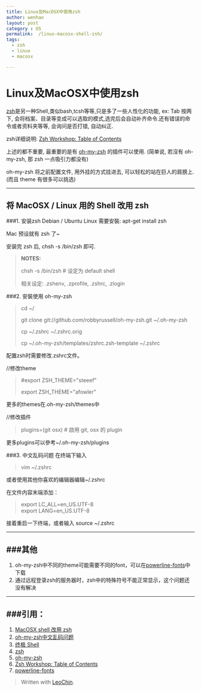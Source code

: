 ```yaml
---
title: Linux及MacOSX中使用zsh
author: wenhao
layout: post
category : OS
permalink:  /linux-macosx-shell-zsh/
tags: 
  - zsh
  - linux
  - macosx

---
```



Linux及MacOSX中使用zsh
===

[zsh](http://www.zsh.org)是另一种Shell,类似bash,tcsh等等,只是多了一些人性化的功能, ex: Tab 按两下, 会将档案、目录等变成可以选取的模式,选完后会自动补齐命令.还有错误的命令或者资料夹等等, 会询问是否打错, 自动纠正.

<!--more-->

zsh详细说明: [Zsh Workshop: Table of Contents](http://www.acm.uiuc.edu/workshops/zsh/toc.html)

上述的都不重要, 最重要的是有 [oh-my-zsh](https://github.com/robbyrussell/oh-my-zsh) 的插件可以使用. (简单说, 若沒有 oh-my-zsh, 那 zsh 一点吸引力都没有)

oh-my-zsh 将之前配置文件, 用外挂的方式挂进去, 可以轻松的站在巨人的肩膀上. (而且 theme 有很多可以挑选)

---
将 MacOSX / Linux 用的 Shell 改用 zsh
---

###1. 安装zsh
Debian / Ubuntu  Linux 需要安裝: apt-get install zsh

Mac 预设就有 zsh 了~

安装完 zsh 后, chsh -s /bin/zsh 即可.
> **NOTES:**
> 
> chsh -s /bin/zsh # 设定为 default shell
> 
> 相关设定: .zshenv, .zprofile, .zshrc, .zlogin

###2. 安裝使用 oh-my-zsh

> cd ~/
>
> git clone git://github.com/robbyrussell/oh-my-zsh.git ~/.oh-my-zsh
> 
> cp ~/.zshrc ~/.zshrc.orig
> 
> cp ~/.oh-my-zsh/templates/zshrc.zsh-template ~/.zshrc

配置zsh时需要修改.zshrc文件。

//修改theme

>  #export ZSH_THEME="steeef"
>  
>  export ZSH_THEME="afowler"

更多的themes在.oh-my-zsh/themes中


//修改插件

> plugins=(git osx) # 啟用 git, osx 的 plugin

更多plugins可以參考~/.oh-my-zsh/plugins


###3. 中文乱码问题
在终端下输入

> vim ~/.zshrc

或者使用其他你喜欢的编辑器编辑~/.zshrc

在文件内容末端添加：
> export LC_ALL=en_US.UTF-8  
> export LANG=en_US.UTF-8

接着重启一下终端，或者输入
source ~/.zshrc

---
###其他
---
1. oh-my-zsh中不同的theme可能需要不同的font，可以在[powerline-fonts](https://github.com/Lokaltog/powerline-fonts)中下载
2. 通过远程登录zsh的服务器时，zsh中的特殊符号不能正常显示，这个问题还没有解决

---
###引用：
---
1. [MacOSX shell 改用 zsh](http://blog.longwin.com.tw/2011/10/macosx-shell-zsh-2011/)
2. [oh-my-zsh中文乱码问题](http://hearrain.com/2013/04/738)
3. [终极 Shell](http://macshuo.com/?p=676)
4. [zsh](http://www.zsh.org)
5. [oh-my-zsh](https://github.com/robbyrussell/oh-my-zsh) 
6. [Zsh Workshop: Table of Contents](http://www.acm.uiuc.edu/workshops/zsh/toc.html)
7. [powerline-fonts](https://github.com/Lokaltog/powerline-fonts)


> Written with [LeoChin](https://leochin.com/).